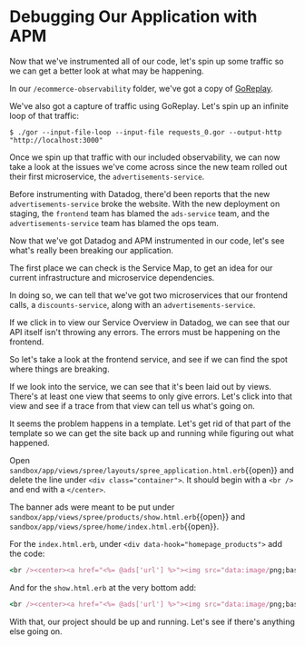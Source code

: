 # Debugging Our Application with APM

Now that we've instrumented all of our code, let's spin up some traffic so we can get a better look at what may be happening.

In our `/ecommerce-observability` folder, we've got a copy of [GoReplay](https://goreplay.org).

We've also got a capture of traffic using GoReplay. Let's spin up an infinite loop of that traffic:

```
$ ./gor --input-file-loop --input-file requests_0.gor --output-http "http://localhost:3000"
```

Once we spin up that traffic with our included observability, we can now take a look at the issues we've come across since the new team rolled out their first microservice, the `advertisements-service`.

Before instrumenting with Datadog, there'd been reports that the new `advertisements-service` broke the website. With the new deployment on staging, the `frontend` team has blamed the `ads-service` team, and the `advertisements-service` team has blamed the ops team.

Now that we've got Datadog and APM instrumented in our code, let's see what's really been breaking our application.

The first place we can check is the Service Map, to get an idea for our current infrastructure and microservice dependencies.

In doing so, we can tell that we've got two microservices that our frontend calls, a `discounts-service`, along with an `advertisements-service`.

If we click in to view our Service Overview in Datadog, we can see that our API itself isn't throwing any errors. The errors must be happening on the frontend.

So let's take a look at the frontend service, and see if we can find the spot where things are breaking.

If we look into the service, we can see that it's been laid out by views. There's at least one view that seems to only give errors. Let's click into that view and see if a trace from that view can tell us what's going on.

It seems the problem happens in a template. Let's get rid of that part of the template so we can get the site back up and running while figuring out what happened.

Open `sandbox/app/views/spree/layouts/spree_application.html.erb`{{open}} and delete the line under `<div class="container">`. It should begin with a `<br />` and end with a `</center>`.

The banner ads were meant to be put under `sandbox/app/views/spree/products/show.html.erb`{{open}} and `sandbox/app/views/spree/home/index.html.erb`{{open}}.

For the `index.html.erb`, under `<div data-hook="homepage_products">` add the code:

```ruby
<br /><center><a href="<%= @ads['url'] %>"><img src="data:image/png;base64,<%= @ads['base64'] %>" /></a></center>

```

And for the `show.html.erb` at the very bottom add:

```ruby 
<br /><center><a href="<%= @ads['url'] %>"><img src="data:image/png;base64,<%= @ads['base64'] %>" /></a></center><br />
```

With that, our project should be up and running. Let's see if there's anything else going on.


